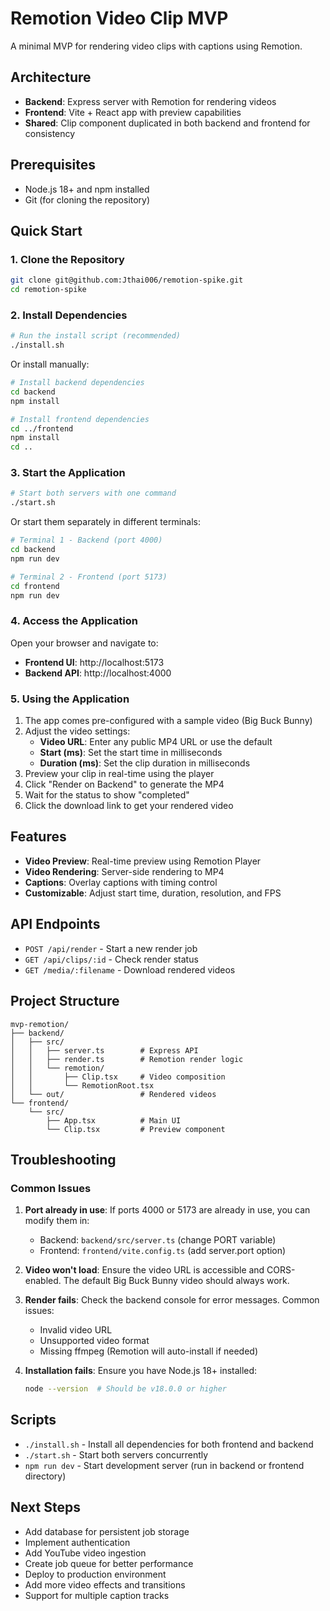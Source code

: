 # Remotion Video Clip MVP

A minimal MVP for rendering video clips with captions using Remotion.

## Architecture

- **Backend**: Express server with Remotion for rendering videos
- **Frontend**: Vite + React app with preview capabilities
- **Shared**: Clip component duplicated in both backend and frontend for consistency

## Prerequisites

- Node.js 18+ and npm installed
- Git (for cloning the repository)

## Quick Start

### 1. Clone the Repository

```bash
git clone git@github.com:Jthai006/remotion-spike.git
cd remotion-spike
```

### 2. Install Dependencies

```bash
# Run the install script (recommended)
./install.sh
```

Or install manually:

```bash
# Install backend dependencies
cd backend
npm install

# Install frontend dependencies  
cd ../frontend
npm install
cd ..
```

### 3. Start the Application

```bash
# Start both servers with one command
./start.sh
```

Or start them separately in different terminals:

```bash
# Terminal 1 - Backend (port 4000)
cd backend
npm run dev

# Terminal 2 - Frontend (port 5173)
cd frontend
npm run dev
```

### 4. Access the Application

Open your browser and navigate to:
- **Frontend UI**: http://localhost:5173
- **Backend API**: http://localhost:4000

### 5. Using the Application

1. The app comes pre-configured with a sample video (Big Buck Bunny)
2. Adjust the video settings:
   - **Video URL**: Enter any public MP4 URL or use the default
   - **Start (ms)**: Set the start time in milliseconds
   - **Duration (ms)**: Set the clip duration in milliseconds
3. Preview your clip in real-time using the player
4. Click "Render on Backend" to generate the MP4
5. Wait for the status to show "completed"
6. Click the download link to get your rendered video

## Features

- **Video Preview**: Real-time preview using Remotion Player
- **Video Rendering**: Server-side rendering to MP4
- **Captions**: Overlay captions with timing control
- **Customizable**: Adjust start time, duration, resolution, and FPS

## API Endpoints

- `POST /api/render` - Start a new render job
- `GET /api/clips/:id` - Check render status
- `GET /media/:filename` - Download rendered videos

## Project Structure

```
mvp-remotion/
├── backend/
│   ├── src/
│   │   ├── server.ts        # Express API
│   │   ├── render.ts        # Remotion render logic
│   │   └── remotion/
│   │       ├── Clip.tsx     # Video composition
│   │       └── RemotionRoot.tsx
│   └── out/                 # Rendered videos
└── frontend/
    └── src/
        ├── App.tsx          # Main UI
        └── Clip.tsx         # Preview component
```

## Troubleshooting

### Common Issues

1. **Port already in use**: If ports 4000 or 5173 are already in use, you can modify them in:
   - Backend: `backend/src/server.ts` (change PORT variable)
   - Frontend: `frontend/vite.config.ts` (add server.port option)

2. **Video won't load**: Ensure the video URL is accessible and CORS-enabled. The default Big Buck Bunny video should always work.

3. **Render fails**: Check the backend console for error messages. Common issues:
   - Invalid video URL
   - Unsupported video format
   - Missing ffmpeg (Remotion will auto-install if needed)

4. **Installation fails**: Ensure you have Node.js 18+ installed:
   ```bash
   node --version  # Should be v18.0.0 or higher
   ```

## Scripts

- `./install.sh` - Install all dependencies for both frontend and backend
- `./start.sh` - Start both servers concurrently
- `npm run dev` - Start development server (run in backend or frontend directory)

## Next Steps

- Add database for persistent job storage
- Implement authentication
- Add YouTube video ingestion
- Create job queue for better performance
- Deploy to production environment
- Add more video effects and transitions
- Support for multiple caption tracks